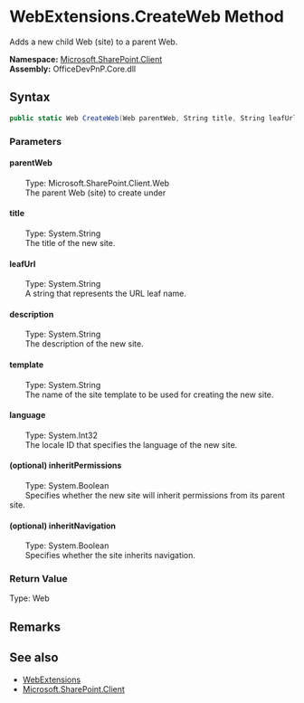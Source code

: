 # WebExtensions.CreateWeb Method  
 Adds a new child Web (site) to a parent Web.   

**Namespace:** [Microsoft.SharePoint.Client](Microsoft.SharePoint.Client.md)  
**Assembly:** OfficeDevPnP.Core.dll  
## Syntax
```C#
public static Web CreateWeb(Web parentWeb, String title, String leafUrl, String description, String template, Int32 language, Boolean inheritPermissions, Boolean inheritNavigation)
```
### Parameters
#### parentWeb  
&emsp;&emsp;Type: Microsoft.SharePoint.Client.Web  
&emsp;&emsp;The parent Web (site) to create under  

  

#### title  
&emsp;&emsp;Type: System.String  
&emsp;&emsp;The title of the new site.   

  

#### leafUrl  
&emsp;&emsp;Type: System.String  
&emsp;&emsp;A string that represents the URL leaf name.  

  

#### description  
&emsp;&emsp;Type: System.String  
&emsp;&emsp;The description of the new site.   

  

#### template  
&emsp;&emsp;Type: System.String  
&emsp;&emsp;The name of the site template to be used for creating the new site.   

  

#### language  
&emsp;&emsp;Type: System.Int32  
&emsp;&emsp;The locale ID that specifies the language of the new site.   

  

#### (optional) inheritPermissions  
&emsp;&emsp;Type: System.Boolean  
&emsp;&emsp;Specifies whether the new site will inherit permissions from its parent site.  

  

#### (optional) inheritNavigation  
&emsp;&emsp;Type: System.Boolean  
&emsp;&emsp;Specifies whether the site inherits navigation.  

  

### Return Value
Type: Web  

## Remarks
  
## See also
- [WebExtensions](Microsoft.SharePoint.Client.WebExtensions.md) 
- [Microsoft.SharePoint.Client](Microsoft.SharePoint.Client.md) 
